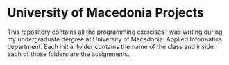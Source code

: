 # University of Macedonia Projects
This repository contains all the programming exercises I was writing during my undergraduate dergree at University
of Macedonia: Applied Informatics department. Each initial folder contains the name of the class and
inside each of those folders are the assignments.


